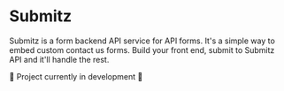 # Submitz

Submitz is a form backend API service for API forms. It's a simple way to embed custom contact us forms. Build your front end, submit to Submitz API and it'll handle the rest.

🚧 Project currently in development 🚧
